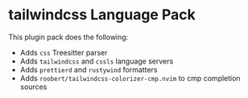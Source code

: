 # tailwindcss Language Pack

This plugin pack does the following:

- Adds `css` Treesitter parser
- Adds `tailwindcss` and `cssls` language servers
- Adds `prettierd` and `rustywind` formatters
- Adds `roobert/tailwindcss-colorizer-cmp.nvim` to cmp completion sources
